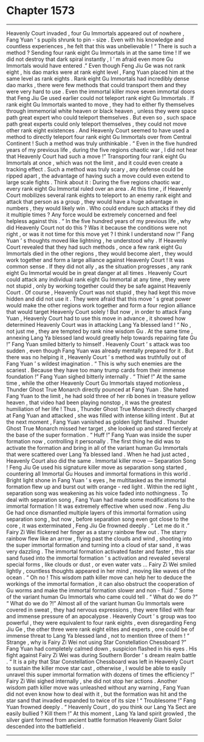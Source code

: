 
# Chapter 1573


---

Heavenly Court invaded , four Gu Immortals appeared out of nowhere , Fang Yuan ’ s pupils shrunk to pin - size .
Even with his knowledge and countless experiences , he felt that this was unbelievable !
“ There is such a method ? Sending four rank eight Gu Immortals in at the same time ! If we did not destroy that dark spiral instantly , I ’ m afraid even more Gu Immortals would have entered .”
Even though Feng Jiu Ge was not rank eight , his dao marks were at rank eight level , Fang Yuan placed him at the same level as rank eights .
Rank eight Gu Immortals had incredibly dense dao marks , there were few methods that could transport them and they were very hard to use . Even the immortal killer move seven immortal doors that Feng Jiu Ge used earlier could not teleport rank eight Gu Immortals .
If rank eight Gu Immortals wanted to move , they had to either fly themselves through immemorial white heaven or black heaven , unless they were space path great expert who could teleport themselves .
But even so , such space path great experts could only teleport themselves , they could not move other rank eight existences .
And Heavenly Court seemed to have used a method to directly teleport four rank eight Gu Immortals over from Central Continent ! Such a method was truly unthinkable .
“ Even in the five hundred years of my previous life , during the five regions chaotic war , I did not hear that Heavenly Court had such a move !”
Transporting four rank eight Gu Immortals at once , which was not the limit , and it could even create a tracking effect . Such a method was truly scary , any defense could be ripped apart , the advantage of having such a move could even extend to large scale fights .
Think about it : During the five regions chaotic war , every rank eight Gu Immortal ruled over an area . At this time , if Heavenly Court mobilizes several rank eights to teleport to an enemy rank eight and attack that person as a group , they would have a huge advantage in numbers , they would likely win . Who could endure such attacks if they did it multiple times ? Any force would be extremely concerned and feel helpless against this .
“ In the five hundred years of my previous life , why did Heavenly Court not do this ? Was it because the conditions were not right , or was it not time for this move yet ? I think I understand now !”
Fang Yuan ’ s thoughts moved like lightning , he understood why .
If Heavenly Court revealed that they had such methods , once a few rank eight Gu Immortals died in the other regions , they would become alert , they would work together and form a large alliance against Heavenly Court !
It was common sense .
If they did not ally , as the situation progresses , any rank eight Gu Immortal would be in great danger at all times . Heavenly Court could attack any individual rank eight Gu Immortal at any time , they were not stupid , only by working together could they be safe against Heavenly Court .
Of course , Heavenly Court was not stupid , they had kept this move hidden and did not use it . They were afraid that this move ’ s great power would make the other regions work together and form a four region alliance that would target Heavenly Court solely !
But now , in order to attack Fang Yuan , Heavenly Court had to use this move in advance , it showed how determined Heavenly Court was in attacking Lang Ya blessed land !
“ No , not just me , they are tempted by rank nine wisdom Gu . At the same time , annexing Lang Ya blessed land would greatly help towards repairing fate Gu !”
Fang Yuan smiled bitterly to himself .
Heavenly Court ’ s attack was too sudden , even though Fang Yuan was already mentally prepared for it .
But there was no helping it , Heavenly Court ’ s method was truthfully out of Fang Yuan ’ s wildest imagination .
“ This is why such enemies are the scariest . Because they have too many trump cards from their immense foundation !” Fang Yuan sighed bitterly internally .
“ Thief !” At the same time , while the other Heavenly Court Gu Immortals stayed motionless , Thunder Ghost True Monarch directly pounced at Fang Yuan .
She hated Fang Yuan to the limit , he had sold three of her rib bones in treasure yellow heaven , that video had been playing nonstop , it was the greatest humiliation of her life !
Thus , Thunder Ghost True Monarch directly charged at Fang Yuan and attacked , she was filled with intense killing intent .
But at the next moment , Fang Yuan vanished as golden light flashed .
Thunder Ghost True Monarch missed her target , she looked up and stared fiercely at the base of the super formation .
“ Huff !”
Fang Yuan was inside the super formation now , controlling it personally . The first thing he did was to activate the formation and bring in all of the variant human Gu Immortals that were scattered over Lang Ya blessed land .
When he had just acted , Heavenly Court also did the same .
Immortal killer move — Separation Song !
Feng Jiu Ge used his signature killer move as separation song started , countering all Immortal Gu Houses and immortal formations in this world .
Bright light shone in Fang Yuan ’ s eyes , he multitasked as the immortal formation flew up and burst out with orange - red light .
Within the red light , separation song was weakening as his voice faded into nothingness .
To deal with separation song , Fang Yuan had made some modifications to the immortal formation ! It was extremely effective when used now .
Feng Jiu Ge had once dismantled multiple layers of this immortal formation using separation song , but now , before separation song even got close to the core , it was exterminated , Feng Jiu Ge frowned deeply .
“ Let me do it .” Fairy Zi Wei flickered her finger as a starry rainbow flew out .
The starry rainbow flew like an arrow , flying past the clouds and wind , shooting into the super immortal formation and turning into a cloud of star sand , it was very dazzling .
The immortal formation activated faster and faster , this star sand fused into the immortal formation ’ s activation and revealed several special forms , like clouds or dust , or even water vats …
Fairy Zi Wei smiled lightly , countless thoughts appeared in her mind , moving like waves of the ocean .
“ Oh no ! This wisdom path killer move can help her to deduce the workings of the immortal formation , it can also obstruct the cooperation of Gu worms and make the immortal formation slower and non - fluid .” Some of the variant human Gu Immortals who came could tell .
“ What do we do ?”
“ What do we do ?!”
Almost all of the variant human Gu Immortals were covered in sweat , they had nervous expressions , they were filled with fear and immense pressure of an apocalypse .
Heavenly Court ’ s group was too powerful , they were equivalent to four rank eights , even disregarding Feng Jiu Ge , the other three were rank eight elites and experts , one could be of immense threat to Lang Ya blessed land , not to mention three of them !
“ Strange , why is Fairy Zi Wei not using Star Constellation Chessboard ?” Fang Yuan had completely calmed down , suspicion flashed in his eyes .
His fight against Fairy Zi Wei was during Southern Border ’ s dream realm battle .
“ It is a pity that Star Constellation Chessboard was left in Heavenly Court to sustain the killer move star cast , otherwise , I would be able to easily unravel this super immortal formation with dozens of times the efficiency !” Fairy Zi Wei sighed internally , she did not stop her actions .
Another wisdom path killer move was unleashed without any warning , Fang Yuan did not even know how to deal with it , but the formation was hit and the star sand that invaded expanded to twice of its size !
“ Troublesome !” Fang Yuan frowned deeply .
“ Heavenly Court , do you think our Lang Ya Sect are easily bullied ? Kill them !”
At this moment , Lang Ya land spirit growled , the silver giant formed from ancient battle formation Heavenly Giant Solor descended into the battlefield .

---

